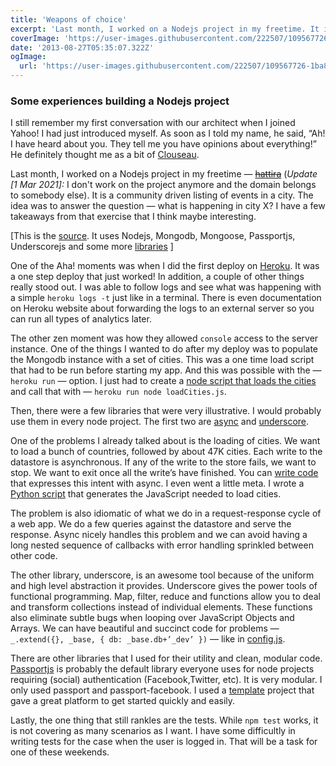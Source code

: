 ```yaml
---
title: 'Weapons of choice'
excerpt: 'Last month, I worked on a Nodejs project in my freetime. It is a community driven listing of events in a city. The idea was to answer the question — what is happening in city X? I have a few takeaways from that exercise that I think maybe interesting.'
coverImage: 'https://user-images.githubusercontent.com/222507/109567726-1ba81880-7ae6-11eb-962c-f52c9a4b69fa.png'
date: '2013-08-27T05:35:07.322Z'
ogImage:
  url: 'https://user-images.githubusercontent.com/222507/109567726-1ba81880-7ae6-11eb-962c-f52c9a4b69fa.png'
---
```


### Some experiences building a Nodejs project

I still remember my first conversation with our architect when I joined Yahoo! I had just introduced myself. As soon as I told my name, he said, “Ah! I have heard about you. They tell me you have opinions about everything!” He definitely thought me as a bit of [Clouseau](http://en.wikipedia.org/wiki/Inspector_Clouseau).

Last month, I worked on a Nodejs project in my freetime — <strike>[hattira](http://hattira.com/)</strike> (_Update [1 Mar 2021]:_ I don't work on the project anymore and the domain belongs to somebody else). It is a community driven listing of events in a city. The idea was to answer the question — what is happening in city X? I have a few takeaways from that exercise that I think maybe interesting.

[This is the [source](https://github.com/caulagi/hattira). It uses Nodejs, Mongodb, Mongoose, Passportjs, Underscorejs and some more [libraries](https://github.com/caulagi/hattira/blob/master/package.json) ]

One of the Aha! moments was when I did the first deploy on [Heroku](https://www.heroku.com/). It was a one step deploy that just worked! In addition, a couple of other things really stood out. I was able to follow logs and see what was happening with a simple `heroku logs -t` just like in a terminal. There is even documentation on Heroku website about forwarding the logs to an external server so you can run all types of analytics later.

The other zen moment was how they allowed `console` access to the server instance. One of the things I wanted to do after my deploy was to populate the Mongodb instance with a set of cities. This was a one time load script that had to be run before starting my app. And this was possible with the — `heroku run` — option. I just had to create a [node script that loads the cities](https://github.com/caulagi/sntd/blob/fb1f437a8ec65e51839357e74dc2a7cac86b5928/data/loadCities.js) and call that with — `heroku run node loadCities.js`.

Then, there were a few libraries that were very illustrative. I would probably use them in every node project. The first two are [async](https://github.com/caolan/async) and [underscore](http://underscorejs.org/).

One of the problems I already talked about is the loading of cities. We want to load a bunch of countries, followed by about 47K cities. Each write to the datastore is asynchronous. If any of the write to the store fails, we want to stop. We want to exit once all the write’s have finished. You can [write code](https://github.com/caulagi/sntd/blob/fb1f437a8ec65e51839357e74dc2a7cac86b5928/data/loadCities.js) that expresses this intent with async. I even went a little meta. I wrote a [Python script](https://github.com/caulagi/sntd/blob/fb1f437a8ec65e51839357e74dc2a7cac86b5928/data/load.py) that generates the JavaScript needed to load cities.

The problem is also idiomatic of what we do in a request-response cycle of a web app. We do a few queries against the datastore and serve the response. Async nicely handles this problem and we can avoid having a long nested sequence of callbacks with error handling sprinkled between other code.

The other library, underscore, is an awesome tool because of the uniform and high level abstraction it provides. Underscore gives the power tools of functional programming. Map, filter, reduce and functions allow you to deal and transform collections instead of individual elements. These functions also eliminate subtle bugs when looping over JavaScript Objects and Arrays. We can have beautiful and succinct code for problems — `_.extend({}, _base, { db: _base.db+’_dev’ })` — like in [config.js](https://github.com/caulagi/sntd/blob/master/config/config.js).

There are other libraries that I used for their utility and clean, modular code. [Passportjs](http://passportjs.org/) is probably the default library everyone uses for node projects requiring (social) authentication (Facebook,Twitter, etc). It is very modular. I only used passport and passport-facebook. I used a [template](https://github.com/madhums/node-express-mongoose-demo) project that gave a great platform to get started quickly and easily.

Lastly, the one thing that still rankles are the tests. While `npm test` works, it is not covering as many scenarios as I want. I have some difficultly in writing tests for the case when the user is logged in. That will be a task for one of these weekends.

